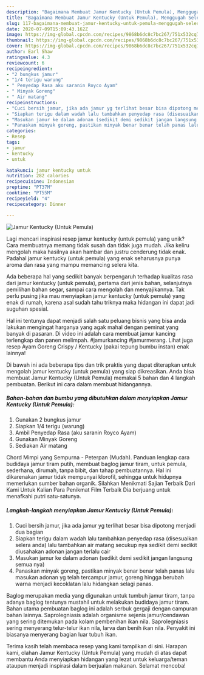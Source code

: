 ```yaml
---
description: "Bagaimana Membuat Jamur Kentucky (Untuk Pemula), Menggugah Selera"
title: "Bagaimana Membuat Jamur Kentucky (Untuk Pemula), Menggugah Selera"
slug: 117-bagaimana-membuat-jamur-kentucky-untuk-pemula-menggugah-selera
date: 2020-07-09T15:09:43.162Z
image: https://img-global.cpcdn.com/recipes/9868b6dc8c7bc267/751x532cq70/jamur-kentucky-untuk-pemula-foto-resep-utama.jpg
thumbnail: https://img-global.cpcdn.com/recipes/9868b6dc8c7bc267/751x532cq70/jamur-kentucky-untuk-pemula-foto-resep-utama.jpg
cover: https://img-global.cpcdn.com/recipes/9868b6dc8c7bc267/751x532cq70/jamur-kentucky-untuk-pemula-foto-resep-utama.jpg
author: Earl Shaw
ratingvalue: 4.3
reviewcount: 6
recipeingredient:
- "2 bungkus jamur"
- "1/4 terigu warung"
- " Penyedap Rasa aku saranin Royco Ayam"
- " Minyak Goreng"
- " Air matang"
recipeinstructions:
- "Cuci bersih jamur, jika ada jamur yg terlihat besar bisa dipotong menjadi dua bagian"
- "Siapkan terigu dalam wadah lalu tambahkan penyedap rasa (disesuaikan selera anda) lalu tambahkan air matang secukup nya sedikit demi sedikit diusahakan adonan jangan terlalu cair"
- "Masukan jamur ke dalam adonan (sedikit demi sedikit jangan langsung semua nya)"
- "Panaskan minyak goreng, pastikan minyak benar benar telah panas lalu masukan adonan yg telah tercampur jamur, goreng hingga berubah warna menjadi kecoklatan lalu hidangkan selagi panas."
categories:
- Resep
tags:
- jamur
- kentucky
- untuk

katakunci: jamur kentucky untuk 
nutrition: 282 calories
recipecuisine: Indonesian
preptime: "PT37M"
cooktime: "PT55M"
recipeyield: "4"
recipecategory: Dinner

---
```



![Jamur Kentucky (Untuk Pemula)](https://img-global.cpcdn.com/recipes/9868b6dc8c7bc267/751x532cq70/jamur-kentucky-untuk-pemula-foto-resep-utama.jpg)

Lagi mencari inspirasi resep jamur kentucky (untuk pemula) yang unik? Cara membuatnya memang tidak susah dan tidak juga mudah. Jika keliru mengolah maka hasilnya akan hambar dan justru cenderung tidak enak. Padahal jamur kentucky (untuk pemula) yang enak seharusnya punya aroma dan rasa yang mampu memancing selera kita.

Ada beberapa hal yang sedikit banyak berpengaruh terhadap kualitas rasa dari jamur kentucky (untuk pemula), pertama dari jenis bahan, selanjutnya pemilihan bahan segar, sampai cara mengolah dan menyajikannya. Tak perlu pusing jika mau menyiapkan jamur kentucky (untuk pemula) yang enak di rumah, karena asal sudah tahu triknya maka hidangan ini dapat jadi suguhan spesial.

Hal ini tentunya dapat menjadi salah satu peluang bisnis yang bisa anda lakukan mengingat harganya yang agak mahal dengan peminat yang banyak di pasaran. Di video ini adalah cara membuat jamur kancing terlengkap dan panen melimpah. #jamurkancing #jamurmerang. Lihat juga resep Ayam Goreng Crispy / Kentucky (pakai tepung bumbu instan) enak lainnya!


Di bawah ini ada beberapa tips dan trik praktis yang dapat diterapkan untuk mengolah jamur kentucky (untuk pemula) yang siap dikreasikan. Anda bisa membuat Jamur Kentucky (Untuk Pemula) memakai 5 bahan dan 4 langkah pembuatan. Berikut ini cara dalam membuat hidangannya.

<!--inarticleads1-->

##### Bahan-bahan dan bumbu yang dibutuhkan dalam menyiapkan Jamur Kentucky (Untuk Pemula):

1. Gunakan 2 bungkus jamur
1. Siapkan 1/4 terigu (warung)
1. Ambil  Penyedap Rasa (aku saranin Royco Ayam)
1. Gunakan  Minyak Goreng
1. Sediakan  Air matang


Chord Mimpi yang Sempurna - Peterpan (Mudah). Panduan lengkap cara budidaya jamur tiram putih, membuat baglog jamur tiram, untuk pemula, sederhana, dirumah, tanpa bibit, dan tahap pembuatannya. Hal ini dikarenakan jamur tidak mempunyai klorofil, sehingga untuk hidupnya memerlukan sumber bahan organik. Silahkan Menikmati Sajian Terbaik Dari Kami Untuk Kalian Para Penikmat Film Terbaik Dia berjuang untuk menafkahi putri satu-satunya. 

<!--inarticleads2-->

##### Langkah-langkah menyiapkan Jamur Kentucky (Untuk Pemula):

1. Cuci bersih jamur, jika ada jamur yg terlihat besar bisa dipotong menjadi dua bagian
1. Siapkan terigu dalam wadah lalu tambahkan penyedap rasa (disesuaikan selera anda) lalu tambahkan air matang secukup nya sedikit demi sedikit diusahakan adonan jangan terlalu cair
1. Masukan jamur ke dalam adonan (sedikit demi sedikit jangan langsung semua nya)
1. Panaskan minyak goreng, pastikan minyak benar benar telah panas lalu masukan adonan yg telah tercampur jamur, goreng hingga berubah warna menjadi kecoklatan lalu hidangkan selagi panas.


Baglog merupakan media yang digunakan untuk tumbuh jamur tiram, tanpa adanya baglog tentunya mustahil untuk melakukan budidaya jamur tiram. Bahan utama pembuatan baglog ini adalah serbuk gergaji dengan campuran bahan lainnya. Saprolegniasis adalah organisme sejenis jamur/cendawan yang sering ditemukan pada kolam pembenihan ikan nila. Saprolegniasis sering menyerang telur-telur ikan nila, larva dan benih ikan nila. Penyakit ini biasanya menyerang bagian luar tubuh ikan. 

Terima kasih telah membaca resep yang kami tampilkan di sini. Harapan kami, olahan Jamur Kentucky (Untuk Pemula) yang mudah di atas dapat membantu Anda menyiapkan hidangan yang lezat untuk keluarga/teman ataupun menjadi inspirasi dalam berjualan makanan. Selamat mencoba!
